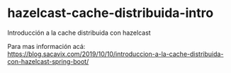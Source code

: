 # hazelcast-cache-distribuida-intro
Introducción a la cache distribuida con hazelcast

Para mas información acá: https://blog.sacavix.com/2019/10/10/introduccion-a-la-cache-distribuida-con-hazelcast-spring-boot/
